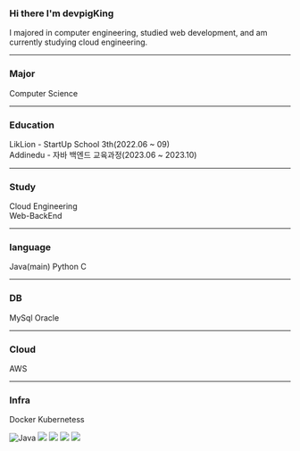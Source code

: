 ### Hi there I'm devpigKing

I majored in computer engineering, studied web development, and am currently studying cloud engineering.

------------------------------------------------------------------------------------------------------------------------------------------

### Major

Computer Science

---

### Education

LikLion - StartUp School 3th(2022.06 ~ 09)
<br>
Addinedu - 자바 백엔드 교육과정(2023.06 ~ 2023.10)

---

### Study

Cloud Engineering
<br>
Web-BackEnd

--- 

### language

Java(main)
Python
C

---

### DB

MySql
Oracle

--- 

### Cloud

AWS

---

### Infra

Docker
Kubernetess




<img alt="Java" src ="https://img.shields.io/badge/Java-007396.svg?&style=for-the-badge&logo=Java&logoColor=white"/> <img src="https://img.shields.io/badge/html5-E34F26?style=for-the-badge&logo=html5&logoColor=white"> <img src="https://img.shields.io/badge/css-1572B6?style=for-the-badge&logo=css3&logoColor=white"> <img src="https://img.shields.io/badge/javascript-F7DF1E?style=for-the-badge&logo=javascript&logoColor=black"> <img src="https://img.shields.io/badge/spring-6DB33F?style=for-the-badge&logo=spring&logoColor=white"> 





<!--
**devpigKing/devpigKing** is a ✨ _special_ ✨ repository because its `README.md` (this file) appears on your GitHub profile.

Here are some ideas to get you started:

- 🔭 I’m currently working on ...
- 🌱 I’m currently learning ...
- 👯 I’m looking to collaborate on ...
- 🤔 I’m looking for help with ...
- 💬 Ask me about ...
- 📫 How to reach me: ...
- 😄 Pronouns: ...
- ⚡ Fun fact: ...
-->
